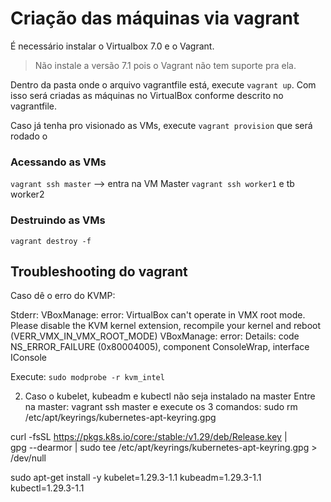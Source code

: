 # Criação das máquinas via vagrant

É necessário instalar o Virtualbox 7.0 e o Vagrant.

> Não instale a versão 7.1 pois o Vagrant não tem suporte pra ela.

Dentro da pasta onde o arquivo vagrantfile está, execute `vagrant up`. Com isso será criadas as máquinas no VirtualBox conforme descrito no vagrantfile.

Caso já tenha pro visionado as VMs, execute `vagrant provision` que será rodado o

### Acessando as VMs
`vagrant ssh master` --> entra na VM Master
`vagrant ssh worker1` e tb worker2


### Destruindo as VMs
`vagrant destroy -f`

## Troubleshooting do vagrant

Caso dê o erro do KVMP:

Stderr: VBoxManage: error: VirtualBox can't operate in VMX root mode. Please disable the KVM kernel extension, recompile your kernel and reboot (VERR_VMX_IN_VMX_ROOT_MODE)
VBoxManage: error: Details: code NS_ERROR_FAILURE (0x80004005), component ConsoleWrap, interface IConsole

Execute:
`sudo modprobe -r kvm_intel`

2. Caso o kubelet, kubeadm e kubectl não seja instalado na master
Entre na master: vagrant ssh master
e execute os 3 comandos:
sudo rm /etc/apt/keyrings/kubernetes-apt-keyring.gpg

curl -fsSL https://pkgs.k8s.io/core:/stable:/v1.29/deb/Release.key | \
  gpg --dearmor | sudo tee /etc/apt/keyrings/kubernetes-apt-keyring.gpg > /dev/null

sudo apt-get install -y kubelet=1.29.3-1.1 kubeadm=1.29.3-1.1 kubectl=1.29.3-1.1

